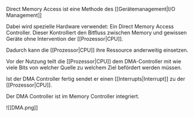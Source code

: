 Direct Memory Access ist eine Methode des [[Gerätemanagement|I/O Management]]

Dabei wird spezielle Hardware verwendet: Ein Direct Memory Access Controller. Dieser Kontrolliert den Bitfluss zwischen Memory und gewissen Geräte ohne Intervention der [[Prozessor|CPU]].

Dadurch kann die [[Prozessor|CPU]] ihre Ressource anderweitig einsetzen. 

Vor der Nutzung teilt die [[Prozessor|CPU]] dem DMA-Controller mit wie viele Bits von welcher Quelle zu welchem Ziel befördert werden müssen. 

Ist der DMA Controller fertig sendet er einen [[Interrupts|Interrupt]] zu der [[Prozessor|CPU]]. 

Der DMA Controller ist im Memory Controller integriert. 

![[DMA.png]]